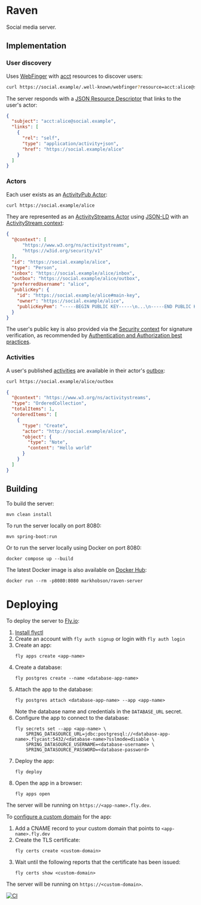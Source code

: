# Raven

Social media server.

## Implementation

### User discovery

Uses [WebFinger](https://www.rfc-editor.org/rfc/rfc7033) with [acct](https://www.rfc-editor.org/rfc/rfc7565) resources
to discover users:

```bash
curl https://social.example/.well-known/webfinger?resource=acct:alice@social.example
```

The server responds with a [JSON Resource Descriptor](https://www.rfc-editor.org/rfc/rfc6415) that links to the user's
actor:

```json
{
  "subject": "acct:alice@social.example",
  "links": [
    {
      "rel": "self",
      "type": "application/activity+json",
      "href": "https://social.example/alice"
    }
  ]
}
```

### Actors

Each user exists as an [ActivityPub Actor](https://www.w3.org/TR/activitypub/#actors):

```bash
curl https://social.example/alice
```

They are represented as an [ActivityStreams Actor](https://www.w3.org/TR/activitystreams-core/#actors) using
[JSON-LD](https://www.w3.org/TR/json-ld/) with an [ActivityStream context](https://www.w3.org/ns/activitystreams):

```json
{
  "@context": [
      "https://www.w3.org/ns/activitystreams",
      "https://w3id.org/security/v1"
  ],
  "id": "https://social.example/alice",
  "type": "Person",
  "inbox": "https://social.example/alice/inbox",
  "outbox": "https://social.example/alice/outbox",
  "preferredUsername": "alice",
  "publicKey": {
    "id": "https://social.example/alice#main-key",
    "owner": "https://social.example/alice",
    "publicKeyPem": "-----BEGIN PUBLIC KEY-----\n...\n-----END PUBLIC KEY-----\n"
  }
}
```

The user's public key is also provided via the [Security context](https://web-payments.org/vocabs/security) for
signature verification, as recommended by [Authentication and Authorization best
practices](https://www.w3.org/wiki/SocialCG/ActivityPub/Authentication_Authorization). 

### Activities

A user's published [activities](https://www.w3.org/TR/activitystreams-core/#activities) are available in their actor's
[outbox](https://www.w3.org/TR/activitypub/#outbox):

```bash
curl https://social.example/alice/outbox
```

```json
{
  "@context": "https://www.w3.org/ns/activitystreams",
  "type": "OrderedCollection",
  "totalItems": 1,
  "orderedItems": [
    {
      "type": "Create",
      "actor": "http://social.example/alice",
      "object": {
        "type": "Note",
        "content": "Hello world"
      }
    }
  ]
}
```

## Building

To build the server:

```
mvn clean install
```

To run the server locally on port 8080:

```
mvn spring-boot:run
```

Or to run the server locally using Docker on port 8080:

```
docker compose up --build
```

The latest Docker image is also available on [Docker Hub](https://hub.docker.com/r/markhobson/raven-server):

```
docker run --rm -p8080:8080 markhobson/raven-server
```

# Deploying

To deploy the server to [Fly.io](https://fly.io/):

1. [Install flyctl](https://fly.io/docs/hands-on/install-flyctl/)
2. Create an account with `fly auth signup` or login with `fly auth login`
3. Create an app:
   ```
   fly apps create <app-name>
   ```
4. Create a database:
   ```
   fly postgres create --name <database-app-name>
   ```
5. Attach the app to the database:
   ```
   fly postgres attach <database-app-name> --app <app-name>
   ```
   Note the database name and credentials in the `DATABASE_URL` secret.
6. Configure the app to connect to the database:
   ```
   fly secrets set --app <app-name> \
       SPRING_DATASOURCE_URL=jdbc:postgresql://<database-app-name>.flycast:5432/<database-name>?sslmode=disable \
       SPRING_DATASOURCE_USERNAME=<database-username> \
       SPRING_DATASOURCE_PASSWORD=<database-password>
   ```
7. Deploy the app:
   ```
   fly deploy
   ```
8. Open the app in a browser:
   ```
   fly apps open
   ```

The server will be running on `https://<app-name>.fly.dev`.

To [configure a custom domain](https://fly.io/docs/app-guides/custom-domains-with-fly/) for the app:

1. Add a CNAME record to your custom domain that points to `<app-name>.fly.dev`
2. Create the TLS certificate:
   ```
   fly certs create <custom-domain>
   ```
3. Wait until the following reports that the certificate has been issued:
   ```
   fly certs show <custom-domain>
   ```

The server will be running on `https://<custom-domain>`.

[![CI](https://github.com/markhobson/raven/actions/workflows/ci.yml/badge.svg)](https://github.com/markhobson/raven/actions/workflows/ci.yml)

